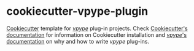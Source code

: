 # cookiecutter-vpype-plugin

[Cookiecutter](https://github.com/cookiecutter/cookiecutter) template for [_vpype_](https://github.com/abey79/vpype) plug-in projects. Check [Cookiecutter's documentation](https://cookiecutter.readthedocs.io/) for information on Cookiecutter installation and [_vpype_'s documentation](https://github.com/abey79/vpype) on why and how to write _vpype_ plug-ins.
